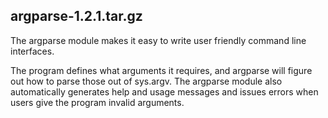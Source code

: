 ## argparse-1.2.1.tar.gz

The argparse module makes it easy to write user friendly command line interfaces.

The program defines what arguments it requires, and argparse will figure out how to parse those out of sys.argv. The argparse module also automatically generates help and usage messages and issues errors when users give the program invalid arguments.

## 
